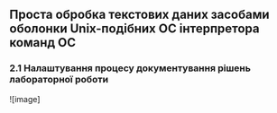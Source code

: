 ## Проста обробка текстових даних засобами оболонки Unix-подібних ОС інтерпретора команд ОС
### 2.1 Налаштування процесу документування рішень лабораторної роботи 
![image]
